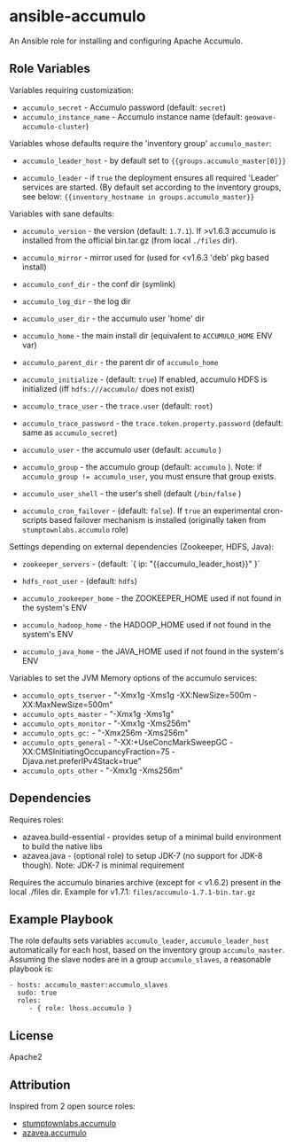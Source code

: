 # ansible-accumulo
An Ansible role for installing and configuring Apache Accumulo.


## Role Variables

Variables requiring customization:

- `accumulo_secret` - Accumulo password (default: `secret`)
- `accumulo_instance_name` - Accumulo instance name (default: `geowave-accumulo-cluster`)

Variables whose defaults require the 'inventory group' `accumulo_master`:

- `accumulo_leader_host` - by default set to `{{groups.accumulo_master[0]}}`

- `accumulo_leader` - if `true` the deployment ensures all required 'Leader' services are started. 
                      (By default set according to the inventory groups, see below: 
                       `{{inventory_hostname in groups.accumulo_master}}`

Variables with sane defaults: 

- `accumulo_version` - the version (default: `1.7.1`). If >v1.6.3 accumulo is installed from the official bin.tar.gz (from local `./files` dir).
- `accumulo_mirror` - mirror used for (used for <v1.6.3 'deb' pkg based install)
- `accumulo_conf_dir` - the conf dir (symlink)
- `accumulo_log_dir` - the log dir
- `accumulo_user_dir` - the accumulo user 'home' dir
- `accumulo_home` - the main install dir (equivalent to `ACCUMULO_HOME` ENV var)
- `accumulo_parent_dir` - the parent dir of `accumulo_home`

- `accumulo_initialize` - (default: `true`) If enabled, accumulo HDFS is initialized (iff  `hdfs:///accumulo/` does not exist)
- `accumulo_trace_user` - the `trace.user` (default: `root`)
- `accumulo_trace_password` - the `trace.token.property.password` (default: same as `accumulo_secret`)
- `accumulo_user` - the accumulo user (default: `accumulo` )
- `accumulo_group` - the accumulo group (default: `accumulo` ). Note: if `accumulo_group != accumulo_user`, you must ensure that group exists.
- `accumulo_user_shell` - the user's shell (default (`/bin/false` )
- `accumulo_cron_failover` - (default: `false`). If `true` an experimental cron-scripts based failover mechanism is installed (originally taken from `stumptownlabs.accumulo` role)


Settings depending on external dependencies (Zookeeper, HDFS, Java):

- `zookeeper_servers` - (default: `{ ip: "{{accumulo_leader_host}}" }´
- `hdfs_root_user` - (default: `hdfs`)

- `accumulo_zookeeper_home` - the ZOOKEEPER_HOME used if not found in the system's ENV
- `accumulo_hadoop_home` - the HADOOP_HOME used if not found in the system's ENV
- `accumulo_java_home` - the JAVA_HOME used if not found in the system's ENV


Variables to set the JVM Memory options of the accumulo services:

- `accumulo_opts_tserver` - "-Xmx1g -Xms1g -XX:NewSize=500m -XX:MaxNewSize=500m"
- `accumulo_opts_master`  - "-Xmx1g -Xms1g"
- `accumulo_opts_monitor` - "-Xmx1g -Xms256m"
- `accumulo_opts_gc:`     - "-Xmx256m -Xms256m"
- `accumulo_opts_general` - "-XX:+UseConcMarkSweepGC -XX:CMSInitiatingOccupancyFraction=75 -Djava.net.preferIPv4Stack=true"
- `accumulo_opts_other`   -  "-Xmx1g -Xms256m"



## Dependencies

Requires roles:

- azavea.build-essential - provides setup of a minimal build environment to build the native libs
- azavea.java - (optional role) to setup JDK-7 (no support for JDK-8 though). Note: JDK-7 is minimal requirement

Requires the accumulo binaries archive (except for < v1.6.2) present in the local ./files dir. Example for v1.7.1: `files/accumulo-1.7.1-bin.tar.gz`

## Example Playbook
The role defaults sets variables `accumulo_leader`, `accumulo_leader_host` 
automatically for each host, based on the inventory group `accumulo_master`.
Assuming the slave nodes are in a group `accumulo_slaves`, a reasonable playbook is:
    
    - hosts: accumulo_master:accumulo_slaves
      sudo: true
      roles:
         - { role: lhoss.accumulo }


## License
Apache2

## Attribution
Inspired from 2 open source roles:

* [stumptownlabs.accumulo](https://github.com/stumptownlabs/ansible-accumulo)
* [azavea.accumulo](https://github.com/azavea/ansible-accumulo)
